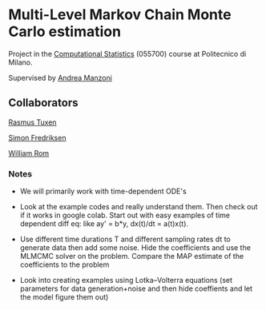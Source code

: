 # Multi-Level Markov Chain Monte Carlo estimation
Project in the [Computational Statistics](https://www11.ceda.polimi.it/schedaincarico/schedaincarico/controller/scheda_pubblica/SchedaPublic.do?&evn_default=evento&matricola=989644&c_insegn=055700) (055700) course at Politecnico di Milano.

Supervised by [Andrea Manzoni](https://www4.ceda.polimi.it/manifesti/manifesti/controller/ricerche/RicercaPerDocentiPublic.do?evn_didattica=evento&k_doc=189941&polij_device_category=DESKTOP&__pj0=0&__pj1=9619a602b442b2145bf9220580e36137)

## Collaborators
[Rasmus Tuxen](https://github.com/RTuxen)

[Simon Fredriksen](https://github.com/Slfredri)

[William Rom](https://www.google.com/)


### Notes
- We will primarily work with time-dependent ODE's

- Look at the example codes and really understand them.
Then check out if it works in google colab.
Start out with easy examples of time dependent diff eq: like  ay' = b*y, dx(t)/dt = a(t)x(t).

- Use different time durations T and different sampling rates dt to generate data then add some noise.
Hide the coefficients and use the MLMCMC solver on the problem. Compare the MAP estimate of the coefficients to the problem

- Look into creating examples using Lotka–Volterra equations (set parameters for data generation+noise and then hide coeffients and 
let the model figure them out)